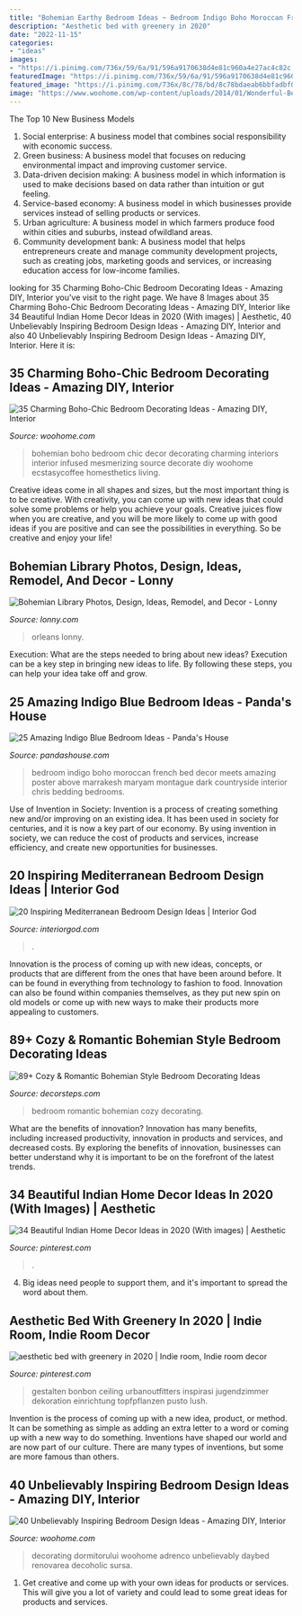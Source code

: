 ```yaml
---
title: "Bohemian Earthy Bedroom Ideas ~ Bedroom Indigo Boho Moroccan French Bed Decor Meets Amazing Poster Above Marrakesh Maryam Montague Dark Countryside Interior Chris Bedding Bedrooms"
description: "Aesthetic bed with greenery in 2020"
date: "2022-11-15"
categories:
- "ideas"
images:
- "https://i.pinimg.com/736x/59/6a/91/596a9170638d4e81c960a4e27ac4c82c.jpg"
featuredImage: "https://i.pinimg.com/736x/59/6a/91/596a9170638d4e81c960a4e27ac4c82c.jpg"
featured_image: "https://i.pinimg.com/736x/8c/78/bd/8c78bdaeab6bbfadbf0cc29485729f75.jpg"
image: "https://www.woohome.com/wp-content/uploads/2014/01/Wonderful-Bedroom-Design-Ideas-25.jpg"
---
```



The Top 10 New Business Models
1. Social enterprise: A business model that combines social responsibility with economic success.
2. Green business: A business model that focuses on reducing environmental impact and improving customer service.
3. Data-driven decision making: A business model in which information is used to make decisions based on data rather than intuition or gut feeling.
4. Service-based economy: A business model in which businesses provide services instead of selling products or services. 
5. Urban agriculture: A business model in which farmers produce food within cities and suburbs, instead ofwildland areas. 
6. Community development bank: A business model that helps entrepreneurs create and manage community development projects, such as creating jobs, marketing goods and services, or increasing education access for low-income families.

	

		
looking for 35 Charming Boho-Chic Bedroom Decorating Ideas - Amazing DIY, Interior you've visit to the right page. We have 8 Images about 35 Charming Boho-Chic Bedroom Decorating Ideas - Amazing DIY, Interior like 34 Beautiful Indian Home Decor Ideas in 2020 (With images) | Aesthetic, 40 Unbelievably Inspiring Bedroom Design Ideas - Amazing DIY, Interior and also 40 Unbelievably Inspiring Bedroom Design Ideas - Amazing DIY, Interior. Here it is:
		
    
## 35 Charming Boho-Chic Bedroom Decorating Ideas - Amazing DIY, Interior

<img loading=lazy src="https://www.woohome.com/wp-content/uploads/2014/05/charming-boho-bedroom-ideas-11.jpg" onerror="this.onerror=null;this.src='https://tse3.mm.bing.net/th?id=OIP.bXagEU6DMuB5jXNo2xGf7QHaLK&amp;pid=15.1';" alt="35 Charming Boho-Chic Bedroom Decorating Ideas - Amazing DIY, Interior">

_Source: woohome.com_

>bohemian boho bedroom chic decor decorating charming interiors interior infused mesmerizing source decorate diy woohome ecstasycoffee homesthetics living. 

	

Creative ideas come in all shapes and sizes, but the most important thing is to be creative. With creativity, you can come up with new ideas that could solve some problems or help you achieve your goals. Creative juices flow when you are creative, and you will be more likely to come up with good ideas if you are positive and can see the possibilities in everything. So be creative and enjoy your life!

    
## Bohemian Library Photos, Design, Ideas, Remodel, And Decor - Lonny

<img loading=lazy src="https://www4.pictures.lonny.com/lo/ZUJKfy3--Y5x.jpg" onerror="this.onerror=null;this.src='https://tse3.mm.bing.net/th?id=OIP.VN1Ib5HJ6g4M04wNsiI1rAHaKq&amp;pid=15.1';" alt="Bohemian Library Photos, Design, Ideas, Remodel, and Decor - Lonny">

_Source: lonny.com_

>orleans lonny. 

	

Execution: What are the steps needed to bring about new ideas?
Execution can be a key step in bringing new ideas to life. By following these steps, you can help your idea take off and grow.

    
## 25 Amazing Indigo Blue Bedroom Ideas - Panda&#039;s House

<img loading=lazy src="http://www.pandashouse.com/wp-content/uploads/2015/12/French-Meets-Moroccan-bedroom.jpg?x27522" onerror="this.onerror=null;this.src='https://tse4.mm.bing.net/th?id=OIP.NskTTZRMjlDKj01ozge7BQAAAA&amp;pid=15.1';" alt="25 Amazing Indigo Blue Bedroom Ideas - Panda&#039;s House">

_Source: pandashouse.com_

>bedroom indigo boho moroccan french bed decor meets amazing poster above marrakesh maryam montague dark countryside interior chris bedding bedrooms. 

	

Use of Invention in Society:
Invention is a process of creating something new and/or improving on an existing idea. It has been used in society for centuries, and it is now a key part of our economy. By using invention in society, we can reduce the cost of products and services, increase efficiency, and create new opportunities for businesses.

    
## 20 Inspiring Mediterranean Bedroom Design Ideas | Interior God

<img loading=lazy src="http://interiorgod.com/wp-content/uploads/2016/04/Transitional-Mediterranean-Bedroom-683x1024.jpg" onerror="this.onerror=null;this.src='https://tse3.mm.bing.net/th?id=OIP.iU-LTkzoTWKubxzc-Kmu9gHaLG&amp;pid=15.1';" alt="20 Inspiring Mediterranean Bedroom Design Ideas | Interior God">

_Source: interiorgod.com_

>. 

	

Innovation is the process of coming up with new ideas, concepts, or products that are different from the ones that have been around before. It can be found in everything from technology to fashion to food. Innovation can also be found within companies themselves, as they put new spin on old models or come up with new ways to make their products more appealing to customers.

    
## 89+ Cozy &amp; Romantic Bohemian Style Bedroom Decorating Ideas

<img loading=lazy src="http://decorsteps.com/wp-content/uploads/2018/11/89-Cozy-Romantic-Bohemian-Style-Bedroom-Decorating-Ideas-70.jpg" onerror="this.onerror=null;this.src='https://tse4.mm.bing.net/th?id=OIP.6pNo6tP-bBIly59TTDGZTwHaLH&amp;pid=15.1';" alt="89+ Cozy &amp; Romantic Bohemian Style Bedroom Decorating Ideas">

_Source: decorsteps.com_

>bedroom romantic bohemian cozy decorating. 

	

What are the benefits of innovation?
Innovation has many benefits, including increased productivity, innovation in products and services, and decreased costs. By exploring the benefits of innovation, businesses can better understand why it is important to be on the forefront of the latest trends.

    
## 34 Beautiful Indian Home Decor Ideas In 2020 (With Images) | Aesthetic

<img loading=lazy src="https://i.pinimg.com/736x/59/6a/91/596a9170638d4e81c960a4e27ac4c82c.jpg" onerror="this.onerror=null;this.src='https://tse2.mm.bing.net/th?id=OIP.Psiq_OBkUAuiAx5lZeLU1QHaLH&amp;pid=15.1';" alt="34 Beautiful Indian Home Decor Ideas in 2020 (With images) | Aesthetic">

_Source: pinterest.com_

>. 

	

4. Big ideas need people to support them, and it's important to spread the word about them.

    
## Aesthetic Bed With Greenery In 2020 | Indie Room, Indie Room Decor

<img loading=lazy src="https://i.pinimg.com/736x/8c/78/bd/8c78bdaeab6bbfadbf0cc29485729f75.jpg" onerror="this.onerror=null;this.src='https://tse2.mm.bing.net/th?id=OIP.fg_BApfifqUNfbAK_L1txAHaJ4&amp;pid=15.1';" alt="aesthetic bed with greenery in 2020 | Indie room, Indie room decor">

_Source: pinterest.com_

>gestalten bonbon ceiling urbanoutfitters inspirasi jugendzimmer dekoration einrichtung topfpflanzen pusto lush. 

	

Invention is the process of coming up with a new idea, product, or method. It can be something as simple as adding an extra letter to a word or coming up with a new way to do something. Inventions have shaped our world and are now part of our culture. There are many types of inventions, but some are more famous than others.

    
## 40 Unbelievably Inspiring Bedroom Design Ideas - Amazing DIY, Interior

<img loading=lazy src="https://www.woohome.com/wp-content/uploads/2014/01/Wonderful-Bedroom-Design-Ideas-25.jpg" onerror="this.onerror=null;this.src='https://tse1.mm.bing.net/th?id=OIP.XXnlCkCaZVCiGzQuTnhzJAHaLH&amp;pid=15.1';" alt="40 Unbelievably Inspiring Bedroom Design Ideas - Amazing DIY, Interior">

_Source: woohome.com_

>decorating dormitorului woohome adrenco unbelievably daybed renovarea decoholic sursa. 

	

1. Get creative and come up with your own ideas for products or services. This will give you a lot of variety and could lead to some great ideas for products and services.

